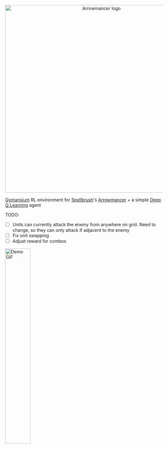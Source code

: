<p align="center">
  <picture>
  <source media="(prefers-color-scheme: dark)" srcset="https://github.com/kcoopermiller/arrowmancer-gym/assets/44559144/4be53a84-8acd-49d9-a050-1da6af03fab5" width="600" >
  <img alt="Arrowmancer logo" src="https://github.com/kcoopermiller/arrowmancer-gym/assets/44559144/554c3ec7-defd-4fca-bdbb-993587d42d76" width="600"/>
  </picture> 
</p>

[Gymansium](https://github.com/Farama-Foundation/Gymnasium) RL environment for [Spellbrush](https://spellbrush.com/)'s [Arrowmancer](https://www.arrowmancer.com/) + a simple [Deep Q Learning](https://pytorch.org/tutorials/intermediate/reinforcement_q_learning.html#dqn-algorithm) agent

TODO:
- [ ] Units can currently attack the enemy from anywhere on grid. Need to change, so they can only attack if adjacent to the enemy
- [ ] Fix unit swapping
- [ ] Adjust reward for combos

<img alt="Demo GIF" src="https://github.com/kcoopermiller/arrowmancer-gym/assets/44559144/adec638c-729d-4c72-9635-3cc7d346a5c4" width="40%" height="40%"/>
